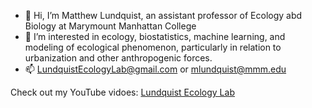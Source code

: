 - 👋 Hi, I’m Matthew Lundquist, an assistant professor of Ecology abd Biology at Marymount Manhattan College
- 👀 I’m interested in ecology, biostatistics, machine learning, and modeling of ecological phenomenon, particularly in relation to urbanization and other anthropogenic forces.
- 📫 LundquistEcologyLab@gmail.com or mlundquist@mmm.edu

Check out my YouTube vidoes: [Lundquist Ecology Lab](https://www.youtube.com/channel/UCxA-AfQlxxZdKxKycP6zIhw)

<!---
lundquist-ecology-lab/lundquist-ecology-lab is a ✨ special ✨ repository because its `README.md` (this file) appears on your GitHub profile.
You can click the Preview link to take a look at your changes.
--->
